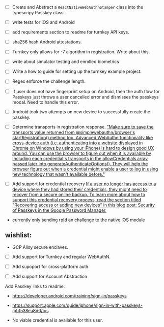 - [ ] Create and Abstract a `ReactNativeWebAuthnStamper` class into the typescripy Passkey class.
- [ ] write tests for iOS and Android
- [ ] add requirements section to readme for turnkey API keys.
- [ ] sha256 hash Android attestations.
- [ ] Turnkey only allows for -7 algorithm in registration. Write about this.
- [ ] write about simulator testing and enrolled biometrics

- [ ] Write a how to guide for setting up the turnkey example project.
- [ ] Regex enforce the challenge length.
- [ ] If user does not have fingerprint setup on Android, then the auth flow for Passkeys just throws a user cancelled error and dismisses the passkeys modal. Need to handle this error.
- [ ] Android took two attempts on new device to successfully create the passkey.




- [ ] Determine transports in registration response.
["Make sure to save the transports value returned from @simplewebauthn/browser's startRegistration() method too. Advanced WebAuthn functionality like cross-device auth (i.e. authenticating into a website displayed in Chrome on Windows by using your iPhone) is hard to design good UX around. You can use the browser to figure out when it is available by including each credential's transports in the allowCredentials array passed later into generateAuthenticateOptions(). They will help the browser figure out when a credential might enable a user to log in using new technology that wasn't available before."](https://simplewebauthn.dev/docs/advanced/passkeys)

- [ ] Add support for credential recovery
[If a user no longer has access to a device where they had stored their credentials, they might need to recover from a secure online backup. To learn more about how to support this credential recovery process, read the section titled "Recovering access or adding new devices" in this blog post: Security of Passkeys in the Google Password Manager.](https://developer.android.com/training/sign-in/passkeys#credential-recovery)

- currently only sending rpId an challenge to the native iOS module



## wishlist:
- GCP Alloy secure enclaves.
- [ ] Add support for Turnkey and regular WebAuthN.
- [ ] Add supoport for cross-platform auth
- [ ] Add support for Account Abstraction



Add Passkey links to readme:
- https://developer.android.com/training/sign-in/passkeys
- https://support.apple.com/guide/iphone/sign-in-with-passkeys-iphf538ea8d0/ios


- No viable credential is available for this user.